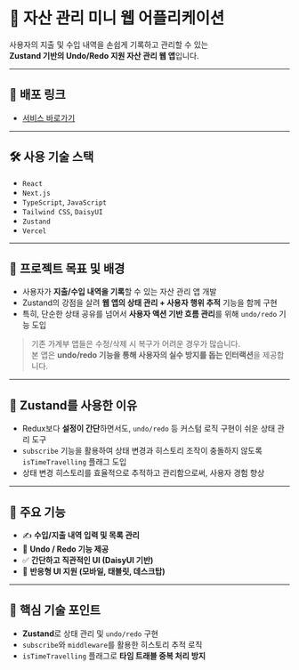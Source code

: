 # 💸 자산 관리 미니 웹 어플리케이션

사용자의 지출 및 수입 내역을 손쉽게 기록하고 관리할 수 있는  
**Zustand 기반의 Undo/Redo 지원 자산 관리 웹 앱**입니다.

---

## 🔗 배포 링크

- [서비스 바로가기](https://household-zustand.vercel.app/)

---

## 🛠 사용 기술 스택

- `React`
- `Next.js`
- `TypeScript`, `JavaScript`
- `Tailwind CSS`, `DaisyUI`
- `Zustand` 
- `Vercel` 

---

## 🎯 프로젝트 목표 및 배경

- 사용자가 **지출/수입 내역을 기록**할 수 있는 자산 관리 앱 개발
- Zustand의 강점을 살려 **웹 앱의 상태 관리 + 사용자 행위 추적** 기능을 함께 구현
- 특히, 단순한 상태 공유를 넘어서 **사용자 액션 기반 흐름 관리**를 위해 `undo/redo` 기능 도입

> 기존 가계부 앱들은 수정/삭제 시 복구가 어려운 경우가 많습니다.  
> 본 앱은 **undo/redo 기능을 통해 사용자의 실수 방지를 돕는 인터랙션**을 제공합니다.

---

## 🔄 Zustand를 사용한 이유

- Redux보다 **설정이 간단**하면서도, `undo/redo` 등 커스텀 로직 구현이 쉬운 상태 관리 도구
- `subscribe` 기능을 활용하여 상태 변경과 히스토리 조작이 충돌하지 않도록 `isTimeTravelling` 플래그 도입
- 상태 변경 히스토리를 효율적으로 추적하고 관리함으로써, 사용자 경험 향상

---

## 🧩 주요 기능

- ✍️ **수입/지출 내역 입력 및 목록 관리**
- 🔄 **Undo / Redo 기능 제공**
- ✅ **간단하고 직관적인 UI (DaisyUI 기반)**
- 📱 **반응형 UI 지원 (모바일, 태블릿, 데스크탑)**

---

## 📌 핵심 기술 포인트

- **Zustand**로 상태 관리 및 `undo/redo` 구현
- `subscribe`와 `middleware`를 활용한 히스토리 추적 로직
- `isTimeTravelling` 플래그로 **타임 트래블 중복 처리 방지**



